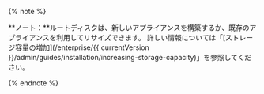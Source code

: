 {% note %}

**ノート：**ルートディスクは、新しいアプライアンスを構築するか、既存のアプライアンスを利用してリサイズできます。 詳しい情報については「[ストレージ容量の増加](/enterprise/{{ currentVersion }}/admin/guides/installation/increasing-storage-capacity)」を参照してください。

{% endnote %}
